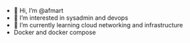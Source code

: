 - 👋 Hi, I’m @afmart
- 👀 I’m interested in sysadmin and devops
- 🌱 I’m currently learning cloud networking and infrastructure
- Docker and docker compose
<!--- 📫 How to reach me 
//Skype: live:andre.faveiro.martins
Discord: RagingLynx#9862
email: afmart@dei.uc.pt
andre.faveiro.martins@gmail.com

<!---
afmart/afmart is a ✨ special ✨ repository because its `README.md` (this file) appears on your GitHub profile.
You can click the Preview link to take a look at your changes.
--->
